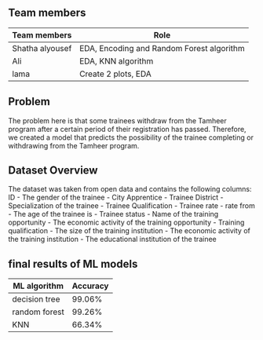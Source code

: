 ## Team members

| Team members   | Role |
| ----------- | ----------- |
| Shatha alyousef |EDA, Encoding and Random Forest algorithm |
| Ali |EDA, KNN algorithm|
| lama |Create 2 plots, EDA |

## Problem

The problem here is that some trainees withdraw from the Tamheer program after a certain period of their registration has passed. Therefore, we created a model that predicts the possibility of the trainee completing or withdrawing from the Tamheer program.

## Dataset Overview

The dataset was taken from open data and contains the following columns: ID - The gender of the trainee - City Apprentice - Trainee District - Specialization of the trainee - Trainee Qualification - Trainee rate - rate from - The age of the trainee is - Trainee status - Name of the training opportunity - The economic activity of the training opportunity - Training qualification - The size of the training institution - The economic activity of the training institution - The educational institution of the trainee

## final results of ML models

 ML algorithm   | Accuracy |
| ----------- | ----------- |
| decision tree |99.06% |
| random forest |99.26%|
| KNN |66.34%|
